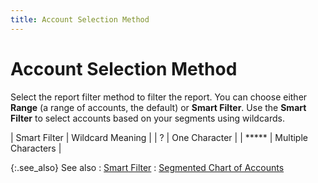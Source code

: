 ```yaml
---
title: Account Selection Method
---
```


# Account Selection Method


Select the report filter method to filter the report. You can choose  either **Range** (a range of accounts,  the default) or **Smart Filter**.  Use the **Smart** **Filter**  to select accounts based on your segments using wildcards.


| Smart Filter | Wildcard Meaning |
| ? | One Character |
| ***** | Multiple Characters |



{:.see_also}
See also
: [Smart Filter]({{site.rpt_baseurl}}/misc/smart_filter.html)
: [Segmented  Chart of Accounts]({{site.sc_chm}}/options/acc-info/coa/chart-of-accounts-details/segmented_chart_of_accounts.html)
